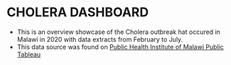 # CHOLERA DASHBOARD

- This is an overview showcase of the Cholera outbreak hat occured in Malawi in 2020 with data extracts from February to July.
- This data source was found on [Public Health Institute of Malawi Public Tableau](https://public.tableau.com/app/profile/phimcholeradashboard) 
